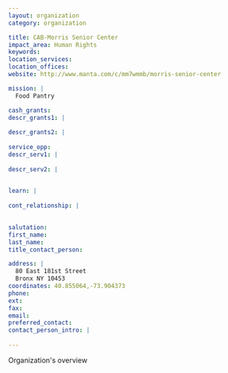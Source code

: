 ```yaml
---
layout: organization
category: organization

title: CAB-Morris Senior Center
impact_area: Human Rights
keywords: 
location_services: 
location_offices: 
website: http://www.manta.com/c/mm7wmmb/morris-senior-center‎

mission: |
  Food Pantry

cash_grants: 
descr_grants1: |
  
descr_grants2: |
  
service_opp: 
descr_serv1: |
  
descr_serv2: |
  

learn: |
  
cont_relationship: |
  

salutation: 
first_name: 
last_name: 
title_contact_person: 

address: |
  80 East 181st Street  
  Bronx NY 10453
coordinates: 40.855064,-73.904373
phone: 
ext: 
fax: 
email: 
preferred_contact: 
contact_person_intro: |
  
---
```

Organization's overview
